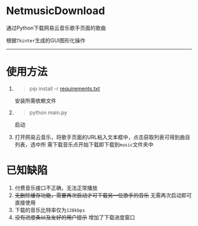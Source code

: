 # NetmusicDownload
通过Python下载网易云音乐歌手页面的歌曲

根据```Tkinter```生成的GUI图形化操作

---

# 使用方法

1. >pip install -r [requirements.txt](https://github.com/yanlc39/NetmusicDownload/blob/master/requirements.txt)

   安装所需依赖文件

2. >python main.py

   启动

3. 打开网易云音乐，将歌手页面的URL粘入文本框中，点击获取列表可得到曲目列表，选中所   	     需下载音乐点开始下载即下载到```music```文件夹中









# 已知缺陷

1. 付费音乐接口不正确，无法正常播放
2. ~~无删除缓存功能，需要再次启动才可下载另一位歌手的音乐~~ 无需再次启动即可直接使用
3. 下载的音乐比特率仅为```128kbps```
4. ~~没有进度条以及友好的用户提示~~ 增加了下载进度窗口